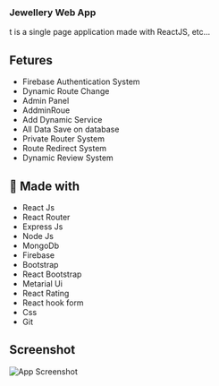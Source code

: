### Jewellery Web App

t is a single page application made with ReactJS, etc...
  
## Fetures

- Firebase Authentication System
- Dynamic Route Change
- Admin Panel
- AddminRoue
- Add Dynamic Service
- All Data Save on database
- Private Router System
- Route Redirect System
- Dynamic Review System


## 🔗 Made with
 - React Js
 - React Router
 - Express Js
 - Node Js
 - MongoDb
 - Firebase
 - Bootstrap
 - React Bootstrap
 - Metarial Ui
 - React Rating
 - React hook form
 - Css
 - Git


## Screenshot

![App Screenshot](https://i.ibb.co/n71khBn/screencapture-jewellery-ec2de-web-app-2021-11-11-21-30-36.png)



